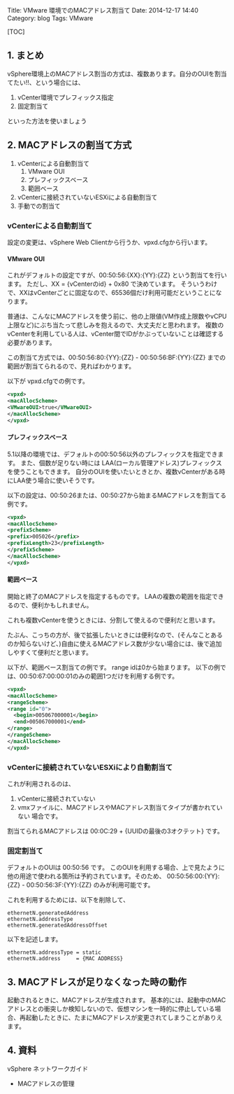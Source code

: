 Title: VMware 環境でのMACアドレス割当て
Date: 2014-12-17 14:40
Category: blog
Tags: VMware

[TOC]

## 1. まとめ
vSphere環境上のMACアドレス割当の方式は、複数あります。自分のOUIを割当てたい!!、という場合には、

1. vCenter環境でプレフィックス指定
2. 固定割当て

といった方法を使いましょう

## 2. MACアドレスの割当て方式

1. vCenterによる自動割当て
    1. VMware OUI
    2. プレフィックスベース
    3. 範囲ベース
2. vCenterに接続されていないESXiによる自動割当て
3. 手動での割当て

### vCenterによる自動割当て
設定の変更は、vSphere Web Clientから行うか、vpxd.cfgから行います。
#### VMware OUI
これがデフォルトの設定ですが、00:50:56:{XX}:{YY}:{ZZ} という割当てを行います。
ただし、XX = {vCenterのid} + 0x80 で決めています。
そういうわけで、XXはvCenterごとに固定なので、65536個だけ利用可能だということになります。

普通は、こんなにMACアドレスを使う前に、他の上限値(VM作成上限数やvCPU上限など)にぶち当たって悲しみを抱えるので、大丈夫だと思われます。
複数のvCenterを利用している人は、vCenter間でIDがかぶっていないことは確認する必要があります。

この割当て方式では、00:50:56:80:{YY}:{ZZ} - 00:50:56:BF:{YY}:{ZZ} までの範囲が割当てられるので、見ればわかります。

以下が vpxd.cfgでの例です。

```xml
<vpxd>
<macAllocScheme>
<VMwareOUI>true</VMwareOUI>
</macAllocScheme>
</vpxd>
```

#### プレフィックスベース

5.1以降の環境では、デフォルトの00:50:56以外のプレフィックスを指定できます。
また、個数が足りない時には LAA(ローカル管理アドレス)プレフィックスを使うこともできます。
自分のOUIを使いたいときとか、複数vCenterがある時にLAA使う場合に使いそうです。

以下の設定は、00:50:26または、00:50:27から始まるMACアドレスを割当てる例です。

```xml
<vpxd>
<macAllocScheme>
<prefixScheme>
<prefix>005026</prefix>
<prefixLength>23</prefixLength>
</prefixScheme>
</macAllocScheme>
</vpxd>
```

#### 範囲ベース

開始と終了のMACアドレスを指定するものです。
LAAの複数の範囲を指定できるので、便利かもしれません。

これも複数vCenterを使うときには、分割して使えるので便利だと思います。

たぶん、こっちの方が、後で拡張したいときには便利なので、(そんなことあるのか知らないけど、)自由に使えるMACアドレス数が少ない場合には、後で追加しやすくて便利だと思います。

以下が、範囲ベース割当ての例です。 range idは0から始まります。 以下の例では、00:50:67:00:00:01のみの範囲1つだけを利用する例です。

```xml
<vpxd>
<macAllocScheme>
<rangeScheme>
<range id="0">
  <begin>005067000001</begin>
  <end>005067000001</end>
</range>
</rangeScheme>
</macAllocScheme>
</vpxd>
```
### vCenterに接続されていないESXiにより自動割当て
これが利用されるのは、
1. vCenterに接続されていない
2. vmxファイルに、MACアドレスやMACアドレス割当てタイプが書かれていない
場合です。

割当てられるMACアドレスは 00:0C:29 + {UUIDの最後の3オクテット} です。

### 固定割当て
デフォルトのOUIは 00:50:56 です。
このOUIを利用する場合、上で見たように他の用途で使われる箇所は予約されています。そのため、 00:50:56:00:{YY}:{ZZ} - 00:50:56:3F:{YY}:{ZZ} のみが利用可能です。

これを利用するためには、以下を削除して、

```
ethernetN.generatedAddress
ethernetN.addressType
ethernetN.generatedAddressOffset
```

以下を記述します。

```
ethernetN.addressType = static
ethernetN.address     = {MAC ADDRESS}
```

## 3. MACアドレスが足りなくなった時の動作

起動されるときに、MACアドレスが生成されます。
基本的には、起動中のMACアドレスとの衝突しか検知しないので、仮想マシンを一時的に停止している場合、再起動したときに、たまにMACアドレスが変更されてしまうことがありえます。

## 4. 資料
vSphere ネットワークガイド
- MACアドレスの管理
